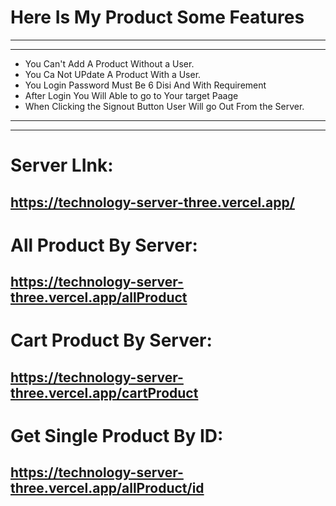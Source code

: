 # Here Is My Product Some Features
---
---
* You Can't Add A Product Without a User.
* You Ca Not UPdate A Product With a User.
* You Login Password Must Be 6 Disi And With Requirement
* After Login You Will Able to go to Your target Paage
* When Clicking the Signout Button User Will go Out From the Server.

---
---
# Server LInk: 
https://technology-server-three.vercel.app/
---
# All Product By Server:
https://technology-server-three.vercel.app/allProduct
----
# Cart Product By Server:
https://technology-server-three.vercel.app/cartProduct
---
# Get Single Product By ID:
https://technology-server-three.vercel.app/allProduct/id
---
